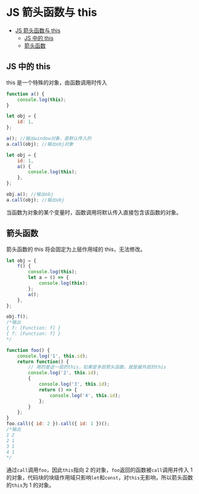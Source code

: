 <!-- imageRoot:javascript -->

# JS 箭头函数与 this

<!-- TOC -->

-   [JS 箭头函数与 this](#js-%e7%ae%ad%e5%a4%b4%e5%87%bd%e6%95%b0%e4%b8%8ethis)
    -   [JS 中的 this](#js%e4%b8%ad%e7%9a%84this)
    -   [箭头函数](#%e7%ae%ad%e5%a4%b4%e5%87%bd%e6%95%b0)

<!-- /TOC -->

## JS 中的 this

this 是一个特殊的对象，由函数调用时传入

```js
function a() {
	console.log(this);
}

let obj = {
	id: 1,
};

a(); //输出window对象，是默认传入的
a.call(obj); //输出obj对象
```

```js
let obj = {
	id: 1,
	a() {
		console.log(this);
	},
};

obj.a(); //输出obj
a.call(obj); //输出obj
```

当函数为对象的某个变量时，函数调用将默认传入直接包含该函数的对象。

## 箭头函数

箭头函数的 this 将会固定为上层作用域的 this，无法修改。

```js
let obj = {
	f() {
		console.log(this);
		let a = () => {
			console.log(this);
		};
		a();
	},
};

obj.f();
/*输出
{ f: [Function: f] }
{ f: [Function: f] }
*/
```

```js
function foo() {
	console.log('1', this.id);
	return function() {
		// 用的是这一层的this，如果是多层箭头函数，就是最外层的this
		console.log('2', this.id);
		{
			console.log('3', this.id);
			return () => {
				console.log('4', this.id);
			};
		}
	};
}
foo.call({ id: 2 }).call({ id: 1 })();
/*输出
1 2
2 1
3 1
4 1
*/
```

通过`call`调用`foo`，因此`this`指向 2 的对象，`foo`返回的函数被`call`调用并传入 1 的对象，代码块的块级作用域只影响`let`和`const`，对`this`无影响，所以箭头函数的`this`为 1 的对象。

